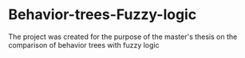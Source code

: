 # Behavior-trees-Fuzzy-logic
 The project was created for the purpose of the master's thesis on the comparison of behavior trees with fuzzy logic

